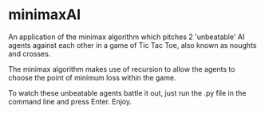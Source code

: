 # minimaxAI
An application of the minimax algorithm which pitches 2 'unbeatable' AI agents against each other in a game of Tic Tac Toe, also known as noughts and crosses. 

The minimax algorithm makes use of recursion to allow the agents to choose the point of minimum loss within the game.

To watch these unbeatable agents battle it out, just run the .py file in the command line and press Enter. Enjoy.

